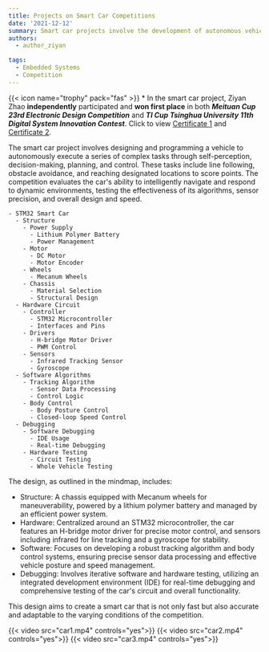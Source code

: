 ```yaml
---
title: Projects on Smart Car Competitions
date: '2021-12-12'
summary: Smart car projects involve the development of autonomous vehicles performing complex tasks such as self-perception, decision-making, planning, and control. Ziyan Zhao is capable of independently developing a complete smart car system.
authors:
  - author_ziyan

tags:
  - Embedded Systems
  - Competition
---
```

{{< icon name="trophy" pack="fas" >}} * In the smart car project, Ziyan Zhao **independently** participated and **won first place** in both ***Meituan Cup 23rd Electronic Design Competition*** and ***TI Cup Tsinghua University 11th Digital System Innovation Contest***. Click to view [Certificate 1](EDC_prize.jpg) and [Certificate 2](TI_prize.jpg).

The smart car project involves designing and programming a vehicle to autonomously execute a series of complex tasks through self-perception, decision-making, planning, and control. These tasks include line following, obstacle avoidance, and reaching designated locations to score points. The competition evaluates the car's ability to intelligently navigate and respond to dynamic environments, testing the effectiveness of its algorithms, sensor precision, and overall design and speed.


```markmap
- STM32 Smart Car
  - Structure
    - Power Supply
      - Lithium Polymer Battery
      - Power Management
    - Motor
      - DC Motor
      - Motor Encoder
    - Wheels
      - Mecanum Wheels
    - Chassis
      - Material Selection
      - Structural Design
  - Hardware Circuit
    - Controller
      - STM32 Microcontroller
      - Interfaces and Pins
    - Drivers
      - H-bridge Motor Driver
      - PWM Control
    - Sensors
      - Infrared Tracking Sensor
      - Gyroscope
  - Software Algorithms
    - Tracking Algorithm
      - Sensor Data Processing
      - Control Logic
    - Body Control
      - Body Posture Control
      - Closed-loop Speed Control
  - Debugging
    - Software Debugging
      - IDE Usage
      - Real-time Debugging
    - Hardware Testing
      - Circuit Testing
      - Whole Vehicle Testing
```

The design, as outlined in the mindmap, includes:

- Structure: A chassis equipped with Mecanum wheels for maneuverability, powered by a lithium polymer battery and managed by an efficient power system.
- Hardware: Centralized around an STM32 microcontroller, the car features an H-bridge motor driver for precise motor control, and sensors including infrared for line tracking and a gyroscope for stability.
- Software: Focuses on developing a robust tracking algorithm and body control systems, ensuring precise sensor data processing and effective vehicle posture and speed management.
- Debugging: Involves iterative software and hardware testing, utilizing an integrated development environment (IDE) for real-time debugging and comprehensive testing of the car's circuit and overall functionality.

This design aims to create a smart car that is not only fast but also accurate and adaptable to the varying conditions of the competition.

{{< video src="car1.mp4" controls="yes">}}
{{< video src="car2.mp4" controls="yes">}}
{{< video src="car3.mp4" controls="yes">}}


